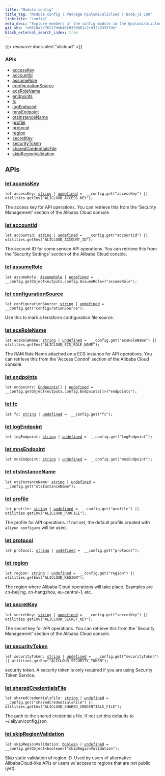 ```yaml
---
title: "Module config"
title_tag: "Module config | Package @pulumi/alicloud | Node.js SDK"
linktitle: "config"
meta_desc: "Explore members of the config module in the @pulumi/alicloud package."
git_sha: "e0620a2c76227deb46f0339861c2c932c33357de"
block_external_search_index: true
---
```


<!-- WARNING: this page was generated by a tool. Do not edit it by hand. -->
<!-- To change it, please see https://github.com/pulumi/docs/tree/master/tools/tscdocgen. -->

{{< resource-docs-alert "alicloud" >}}






<h3>APIs</h3>
<ul class="api">
    <li><a href="#accessKey"><span class="symbol api"></span>accessKey</a></li>
    <li><a href="#accountId"><span class="symbol api"></span>accountId</a></li>
    <li><a href="#assumeRole"><span class="symbol api"></span>assumeRole</a></li>
    <li><a href="#configurationSource"><span class="symbol api"></span>configurationSource</a></li>
    <li><a href="#ecsRoleName"><span class="symbol api"></span>ecsRoleName</a></li>
    <li><a href="#endpoints"><span class="symbol api"></span>endpoints</a></li>
    <li><a href="#fc"><span class="symbol api"></span>fc</a></li>
    <li><a href="#logEndpoint"><span class="symbol api"></span>logEndpoint</a></li>
    <li><a href="#mnsEndpoint"><span class="symbol api"></span>mnsEndpoint</a></li>
    <li><a href="#otsInstanceName"><span class="symbol api"></span>otsInstanceName</a></li>
    <li><a href="#profile"><span class="symbol api"></span>profile</a></li>
    <li><a href="#protocol"><span class="symbol api"></span>protocol</a></li>
    <li><a href="#region"><span class="symbol api"></span>region</a></li>
    <li><a href="#secretKey"><span class="symbol api"></span>secretKey</a></li>
    <li><a href="#securityToken"><span class="symbol api"></span>securityToken</a></li>
    <li><a href="#sharedCredentialsFile"><span class="symbol api"></span>sharedCredentialsFile</a></li>
    <li><a href="#skipRegionValidation"><span class="symbol api"></span>skipRegionValidation</a></li>
</ul>




<h2 id="apis">APIs</h2>
<h3 class="pdoc-module-header" id="accessKey" data-link-title="accessKey">
    <a href="https://github.com/pulumi/pulumi-alicloud/blob/e0620a2c76227deb46f0339861c2c932c33357de/sdk/nodejs/config/vars.ts#L15">
        let <strong>accessKey</strong>
    </a>
</h3>

<pre class="highlight"><code><span class='kd'>let</span> accessKey: <span class='kd'><a href='https://developer.mozilla.org/en-US/docs/Web/JavaScript/Reference/Global_Objects/String'>string</a></span> | <span class='kd'><a href='https://developer.mozilla.org/en-US/docs/Web/JavaScript/Reference/Global_Objects/undefined'>undefined</a></span> = <span class='s2'> __config.get(&#34;accessKey&#34;) || utilities.getEnv(&#34;ALICLOUD_ACCESS_KEY&#34;)</span>;</code></pre>

The access key for API operations. You can retrieve this from the 'Security Management' section of the Alibaba Cloud
console.

<h3 class="pdoc-module-header" id="accountId" data-link-title="accountId">
    <a href="https://github.com/pulumi/pulumi-alicloud/blob/e0620a2c76227deb46f0339861c2c932c33357de/sdk/nodejs/config/vars.ts#L20">
        let <strong>accountId</strong>
    </a>
</h3>

<pre class="highlight"><code><span class='kd'>let</span> accountId: <span class='kd'><a href='https://developer.mozilla.org/en-US/docs/Web/JavaScript/Reference/Global_Objects/String'>string</a></span> | <span class='kd'><a href='https://developer.mozilla.org/en-US/docs/Web/JavaScript/Reference/Global_Objects/undefined'>undefined</a></span> = <span class='s2'> __config.get(&#34;accountId&#34;) || utilities.getEnv(&#34;ALICLOUD_ACCOUNT_ID&#34;)</span>;</code></pre>

The account ID for some service API operations. You can retrieve this from the 'Security Settings' section of the
Alibaba Cloud console.

<h3 class="pdoc-module-header" id="assumeRole" data-link-title="assumeRole">
    <a href="https://github.com/pulumi/pulumi-alicloud/blob/e0620a2c76227deb46f0339861c2c932c33357de/sdk/nodejs/config/vars.ts#L21">
        let <strong>assumeRole</strong>
    </a>
</h3>

<pre class="highlight"><code><span class='kd'>let</span> assumeRole: <a href='/docs/reference/pkg/nodejs/pulumi/alicloud/types/output/#AssumeRole'>AssumeRole</a> | <span class='kd'><a href='https://developer.mozilla.org/en-US/docs/Web/JavaScript/Reference/Global_Objects/undefined'>undefined</a></span> = <span class='s2'> __config.getObject&lt;outputs.config.AssumeRole&gt;(&#34;assumeRole&#34;)</span>;</code></pre>
<h3 class="pdoc-module-header" id="configurationSource" data-link-title="configurationSource">
    <a href="https://github.com/pulumi/pulumi-alicloud/blob/e0620a2c76227deb46f0339861c2c932c33357de/sdk/nodejs/config/vars.ts#L25">
        let <strong>configurationSource</strong>
    </a>
</h3>

<pre class="highlight"><code><span class='kd'>let</span> configurationSource: <span class='kd'><a href='https://developer.mozilla.org/en-US/docs/Web/JavaScript/Reference/Global_Objects/String'>string</a></span> | <span class='kd'><a href='https://developer.mozilla.org/en-US/docs/Web/JavaScript/Reference/Global_Objects/undefined'>undefined</a></span> = <span class='s2'> __config.get(&#34;configurationSource&#34;)</span>;</code></pre>

Use this to mark a terraform configuration file source.

<h3 class="pdoc-module-header" id="ecsRoleName" data-link-title="ecsRoleName">
    <a href="https://github.com/pulumi/pulumi-alicloud/blob/e0620a2c76227deb46f0339861c2c932c33357de/sdk/nodejs/config/vars.ts#L30">
        let <strong>ecsRoleName</strong>
    </a>
</h3>

<pre class="highlight"><code><span class='kd'>let</span> ecsRoleName: <span class='kd'><a href='https://developer.mozilla.org/en-US/docs/Web/JavaScript/Reference/Global_Objects/String'>string</a></span> | <span class='kd'><a href='https://developer.mozilla.org/en-US/docs/Web/JavaScript/Reference/Global_Objects/undefined'>undefined</a></span> = <span class='s2'> __config.get(&#34;ecsRoleName&#34;) || utilities.getEnv(&#34;ALICLOUD_ECS_ROLE_NAME&#34;)</span>;</code></pre>

The RAM Role Name attached on a ECS instance for API operations. You can retrieve this from the 'Access Control' section
of the Alibaba Cloud console.

<h3 class="pdoc-module-header" id="endpoints" data-link-title="endpoints">
    <a href="https://github.com/pulumi/pulumi-alicloud/blob/e0620a2c76227deb46f0339861c2c932c33357de/sdk/nodejs/config/vars.ts#L31">
        let <strong>endpoints</strong>
    </a>
</h3>

<pre class="highlight"><code><span class='kd'>let</span> endpoints: <a href='/docs/reference/pkg/nodejs/pulumi/alicloud/types/output/#Endpoints'>Endpoints</a>[] | <span class='kd'><a href='https://developer.mozilla.org/en-US/docs/Web/JavaScript/Reference/Global_Objects/undefined'>undefined</a></span> = <span class='s2'> __config.getObject&lt;outputs.config.Endpoints[]&gt;(&#34;endpoints&#34;)</span>;</code></pre>
<h3 class="pdoc-module-header" id="fc" data-link-title="fc">
    <a href="https://github.com/pulumi/pulumi-alicloud/blob/e0620a2c76227deb46f0339861c2c932c33357de/sdk/nodejs/config/vars.ts#L32">
        let <strong>fc</strong>
    </a>
</h3>

<pre class="highlight"><code><span class='kd'>let</span> fc: <span class='kd'><a href='https://developer.mozilla.org/en-US/docs/Web/JavaScript/Reference/Global_Objects/String'>string</a></span> | <span class='kd'><a href='https://developer.mozilla.org/en-US/docs/Web/JavaScript/Reference/Global_Objects/undefined'>undefined</a></span> = <span class='s2'> __config.get(&#34;fc&#34;)</span>;</code></pre>
<h3 class="pdoc-module-header" id="logEndpoint" data-link-title="logEndpoint">
    <a href="https://github.com/pulumi/pulumi-alicloud/blob/e0620a2c76227deb46f0339861c2c932c33357de/sdk/nodejs/config/vars.ts#L33">
        let <strong>logEndpoint</strong>
    </a>
</h3>

<pre class="highlight"><code><span class='kd'>let</span> logEndpoint: <span class='kd'><a href='https://developer.mozilla.org/en-US/docs/Web/JavaScript/Reference/Global_Objects/String'>string</a></span> | <span class='kd'><a href='https://developer.mozilla.org/en-US/docs/Web/JavaScript/Reference/Global_Objects/undefined'>undefined</a></span> = <span class='s2'> __config.get(&#34;logEndpoint&#34;)</span>;</code></pre>
<h3 class="pdoc-module-header" id="mnsEndpoint" data-link-title="mnsEndpoint">
    <a href="https://github.com/pulumi/pulumi-alicloud/blob/e0620a2c76227deb46f0339861c2c932c33357de/sdk/nodejs/config/vars.ts#L34">
        let <strong>mnsEndpoint</strong>
    </a>
</h3>

<pre class="highlight"><code><span class='kd'>let</span> mnsEndpoint: <span class='kd'><a href='https://developer.mozilla.org/en-US/docs/Web/JavaScript/Reference/Global_Objects/String'>string</a></span> | <span class='kd'><a href='https://developer.mozilla.org/en-US/docs/Web/JavaScript/Reference/Global_Objects/undefined'>undefined</a></span> = <span class='s2'> __config.get(&#34;mnsEndpoint&#34;)</span>;</code></pre>
<h3 class="pdoc-module-header" id="otsInstanceName" data-link-title="otsInstanceName">
    <a href="https://github.com/pulumi/pulumi-alicloud/blob/e0620a2c76227deb46f0339861c2c932c33357de/sdk/nodejs/config/vars.ts#L35">
        let <strong>otsInstanceName</strong>
    </a>
</h3>

<pre class="highlight"><code><span class='kd'>let</span> otsInstanceName: <span class='kd'><a href='https://developer.mozilla.org/en-US/docs/Web/JavaScript/Reference/Global_Objects/String'>string</a></span> | <span class='kd'><a href='https://developer.mozilla.org/en-US/docs/Web/JavaScript/Reference/Global_Objects/undefined'>undefined</a></span> = <span class='s2'> __config.get(&#34;otsInstanceName&#34;)</span>;</code></pre>
<h3 class="pdoc-module-header" id="profile" data-link-title="profile">
    <a href="https://github.com/pulumi/pulumi-alicloud/blob/e0620a2c76227deb46f0339861c2c932c33357de/sdk/nodejs/config/vars.ts#L39">
        let <strong>profile</strong>
    </a>
</h3>

<pre class="highlight"><code><span class='kd'>let</span> profile: <span class='kd'><a href='https://developer.mozilla.org/en-US/docs/Web/JavaScript/Reference/Global_Objects/String'>string</a></span> | <span class='kd'><a href='https://developer.mozilla.org/en-US/docs/Web/JavaScript/Reference/Global_Objects/undefined'>undefined</a></span> = <span class='s2'> __config.get(&#34;profile&#34;) || utilities.getEnv(&#34;ALICLOUD_PROFILE&#34;)</span>;</code></pre>

The profile for API operations. If not set, the default profile created with `aliyun configure` will be used.

<h3 class="pdoc-module-header" id="protocol" data-link-title="protocol">
    <a href="https://github.com/pulumi/pulumi-alicloud/blob/e0620a2c76227deb46f0339861c2c932c33357de/sdk/nodejs/config/vars.ts#L40">
        let <strong>protocol</strong>
    </a>
</h3>

<pre class="highlight"><code><span class='kd'>let</span> protocol: <span class='kd'><a href='https://developer.mozilla.org/en-US/docs/Web/JavaScript/Reference/Global_Objects/String'>string</a></span> | <span class='kd'><a href='https://developer.mozilla.org/en-US/docs/Web/JavaScript/Reference/Global_Objects/undefined'>undefined</a></span> = <span class='s2'> __config.get(&#34;protocol&#34;)</span>;</code></pre>
<h3 class="pdoc-module-header" id="region" data-link-title="region">
    <a href="https://github.com/pulumi/pulumi-alicloud/blob/e0620a2c76227deb46f0339861c2c932c33357de/sdk/nodejs/config/vars.ts#L44">
        let <strong>region</strong>
    </a>
</h3>

<pre class="highlight"><code><span class='kd'>let</span> region: <span class='kd'><a href='https://developer.mozilla.org/en-US/docs/Web/JavaScript/Reference/Global_Objects/String'>string</a></span> | <span class='kd'><a href='https://developer.mozilla.org/en-US/docs/Web/JavaScript/Reference/Global_Objects/undefined'>undefined</a></span> = <span class='s2'> __config.get(&#34;region&#34;) || utilities.getEnv(&#34;ALICLOUD_REGION&#34;)</span>;</code></pre>

The region where Alibaba Cloud operations will take place. Examples are cn-beijing, cn-hangzhou, eu-central-1, etc.

<h3 class="pdoc-module-header" id="secretKey" data-link-title="secretKey">
    <a href="https://github.com/pulumi/pulumi-alicloud/blob/e0620a2c76227deb46f0339861c2c932c33357de/sdk/nodejs/config/vars.ts#L49">
        let <strong>secretKey</strong>
    </a>
</h3>

<pre class="highlight"><code><span class='kd'>let</span> secretKey: <span class='kd'><a href='https://developer.mozilla.org/en-US/docs/Web/JavaScript/Reference/Global_Objects/String'>string</a></span> | <span class='kd'><a href='https://developer.mozilla.org/en-US/docs/Web/JavaScript/Reference/Global_Objects/undefined'>undefined</a></span> = <span class='s2'> __config.get(&#34;secretKey&#34;) || utilities.getEnv(&#34;ALICLOUD_SECRET_KEY&#34;)</span>;</code></pre>

The secret key for API operations. You can retrieve this from the 'Security Management' section of the Alibaba Cloud
console.

<h3 class="pdoc-module-header" id="securityToken" data-link-title="securityToken">
    <a href="https://github.com/pulumi/pulumi-alicloud/blob/e0620a2c76227deb46f0339861c2c932c33357de/sdk/nodejs/config/vars.ts#L53">
        let <strong>securityToken</strong>
    </a>
</h3>

<pre class="highlight"><code><span class='kd'>let</span> securityToken: <span class='kd'><a href='https://developer.mozilla.org/en-US/docs/Web/JavaScript/Reference/Global_Objects/String'>string</a></span> | <span class='kd'><a href='https://developer.mozilla.org/en-US/docs/Web/JavaScript/Reference/Global_Objects/undefined'>undefined</a></span> = <span class='s2'> __config.get(&#34;securityToken&#34;) || utilities.getEnv(&#34;ALICLOUD_SECURITY_TOKEN&#34;)</span>;</code></pre>

security token. A security token is only required if you are using Security Token Service.

<h3 class="pdoc-module-header" id="sharedCredentialsFile" data-link-title="sharedCredentialsFile">
    <a href="https://github.com/pulumi/pulumi-alicloud/blob/e0620a2c76227deb46f0339861c2c932c33357de/sdk/nodejs/config/vars.ts#L57">
        let <strong>sharedCredentialsFile</strong>
    </a>
</h3>

<pre class="highlight"><code><span class='kd'>let</span> sharedCredentialsFile: <span class='kd'><a href='https://developer.mozilla.org/en-US/docs/Web/JavaScript/Reference/Global_Objects/String'>string</a></span> | <span class='kd'><a href='https://developer.mozilla.org/en-US/docs/Web/JavaScript/Reference/Global_Objects/undefined'>undefined</a></span> = <span class='s2'> __config.get(&#34;sharedCredentialsFile&#34;) || utilities.getEnv(&#34;ALICLOUD_SHARED_CREDENTIALS_FILE&#34;)</span>;</code></pre>

The path to the shared credentials file. If not set this defaults to ~/.aliyun/config.json

<h3 class="pdoc-module-header" id="skipRegionValidation" data-link-title="skipRegionValidation">
    <a href="https://github.com/pulumi/pulumi-alicloud/blob/e0620a2c76227deb46f0339861c2c932c33357de/sdk/nodejs/config/vars.ts#L62">
        let <strong>skipRegionValidation</strong>
    </a>
</h3>

<pre class="highlight"><code><span class='kd'>let</span> skipRegionValidation: <span class='kd'><a href='https://developer.mozilla.org/en-US/docs/Web/JavaScript/Reference/Global_Objects/Boolean'>boolean</a></span> | <span class='kd'><a href='https://developer.mozilla.org/en-US/docs/Web/JavaScript/Reference/Global_Objects/undefined'>undefined</a></span> = <span class='s2'> __config.getObject&lt;boolean&gt;(&#34;skipRegionValidation&#34;)</span>;</code></pre>

Skip static validation of region ID. Used by users of alternative AlibabaCloud-like APIs or users w/ access to regions
that are not public (yet).

